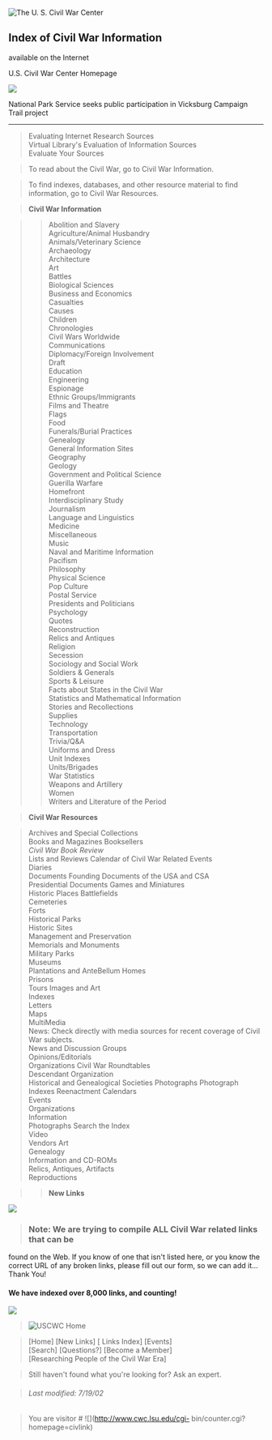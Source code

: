 ![The U. S. Civil War Center](images/ltuscwcl.gif)  

##  Index of Civil War Information  
available on the Internet

  
U.S. Civil War Center Homepage  
  
![](images/bluebar11.gif)  

National Park Service seeks public participation in Vicksburg Campaign Trail
project  
  
---  
  

> Evaluating Internet Research Sources  
>  Virtual Library's Evaluation of Information Sources  
>  Evaluate Your Sources

>

> To read about the Civil War, go to Civil War Information.

>

> To find indexes, databases, and other resource material to find information,
go to Civil War Resources.

>

> **Civil War Information**

>

>> Abolition and Slavery  
>  Agriculture/Animal Husbandry  
>  Animals/Veterinary Science  
>  Archaeology  
>  Architecture  
>  Art  
>  Battles  
>  Biological Sciences  
>  Business and Economics  
>  Casualties  
>  Causes  
>  Children  
>  Chronologies  
>  Civil Wars Worldwide  
>  Communications  
>  Diplomacy/Foreign Involvement  
>  Draft  
>  Education  
>  Engineering  
>  Espionage  
>  Ethnic Groups/Immigrants  
>  Films and Theatre  
>  Flags  
>  Food  
>  Funerals/Burial Practices  
>  Genealogy  
>  General Information Sites  
>  Geography  
>  Geology  
>  Government and Political Science  
>  Guerilla Warfare  
>  Homefront  
>  Interdisciplinary Study  
>  Journalism  
>  Language and Linguistics  
>  Medicine  
>  Miscellaneous  
>  Music  
>  Naval and Maritime Information  
>  Pacifism  
>  Philosophy  
>  Physical Science  
>  Pop Culture  
>  Postal Service  
>  Presidents and Politicians  
>  Psychology  
>  Quotes  
>  Reconstruction  
>  Relics and Antiques  
>  Religion  
>  Secession  
>  Sociology and Social Work  
>  Soldiers & Generals  
>  Sports & Leisure  
>  Facts about States in the Civil War  
>  Statistics and Mathematical Information  
>  Stories and Recollections  
>  Supplies  
>  Technology  
>  Transportation  
>  Trivia/Q&A  
>  Uniforms and Dress  
>  Unit Indexes  
>  Units/Brigades  
>  War Statistics  
>  Weapons and Artillery  
>  Women  
>  Writers and Literature of the Period

>

> **Civil War Resources**

>

> Archives and Special Collections  
>  Books and Magazines Booksellers  
>  _Civil War Book Review_  
>  Lists and Reviews Calendar of Civil War Related Events  
>  Diaries  
>  Documents Founding Documents of the USA and CSA  
>  Presidential Documents Games and Miniatures  
>  Historic Places  Battlefields  
>  Cemeteries  
>  Forts  
>  Historical Parks  
>  Historic Sites  
>  Management and Preservation  
>  Memorials and Monuments  
>  Military Parks  
>  Museums  
>  Plantations and AnteBellum Homes  
>  Prisons  
>  Tours Images and Art  
>  Indexes  
>  Letters  
>  Maps  
>  MultiMedia  
>  News: Check directly with media sources for recent coverage of Civil War
subjects.  
>  News and Discussion Groups  
>  Opinions/Editorials  
>  Organizations Civil War Roundtables  
>  Descendant Organization  
>  Historical and Genealogical Societies Photographs Photograph Indexes
Reenactment  Calendars  
>  Events  
>  Organizations  
>  Information  
>  Photographs Search the Index  
>  Video  
>  Vendors Art  
>  Genealogy  
>  Information and CD-ROMs  
>  Relics, Antiques, Artifacts  
>  Reproductions

>

>> **New Links**

![](images/bluebar11.gif)

> ###  Note: We are trying to compile ALL Civil War related links that can be
found on the Web. If you know of one that isn't listed here, or you know the
correct URL of any broken links, please fill out our form, so we can add it...  
Thank You!

####  We have indexed over 8,000 links, and counting!

![](images/bluebar11.gif)



> ![USCWC Home](images/ltuscwcs.gif)

>

> [Home] [New Links] [ Links Index] [Events]  
>  [Search] [Questions?] [Become a Member]  
>  [Researching People of the Civil War Era]

>

> Still haven't found what you're looking for? Ask an expert.  
>  
>

>

> ######  Last modified: 7/19/02  
>

>

> You are visitor # ![](http://www.cwc.lsu.edu/cgi-
bin/counter.cgi?homepage=civlink)


